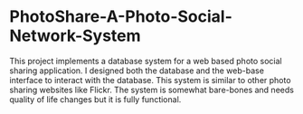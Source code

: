 # PhotoShare-A-Photo-Social-Network-System
This project implements a database system for a web based photo social sharing application. I designed both the database and the web-base interface to interact with the database. This system is similar to other photo sharing websites like Flickr. The system is somewhat bare-bones and needs quality of life changes but it is fully functional.
